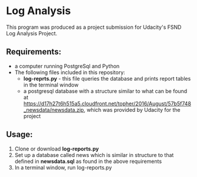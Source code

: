 # Log Analysis
This program was produced as a project submission for Udacity's FSND Log Analysis Project.

## Requirements:
- a computer running PostgreSql and Python
- The following files included in this repository:
  - **log-reprts.py** - this file queries the database and prints report tables in the terminal window
  - a postgresql database with a structure similar to what can be found at https://d17h27t6h515a5.cloudfront.net/topher/2016/August/57b5f748_newsdata/newsdata.zip, which was provided by Udacity for the project

## Usage:
1.  Clone or download **log-reports.py**
2.  Set up a database called news which is similar in structure to that defined in **newsdata.sql** as found in the above requirements
3.  In a terminal window, run log-reports.py
